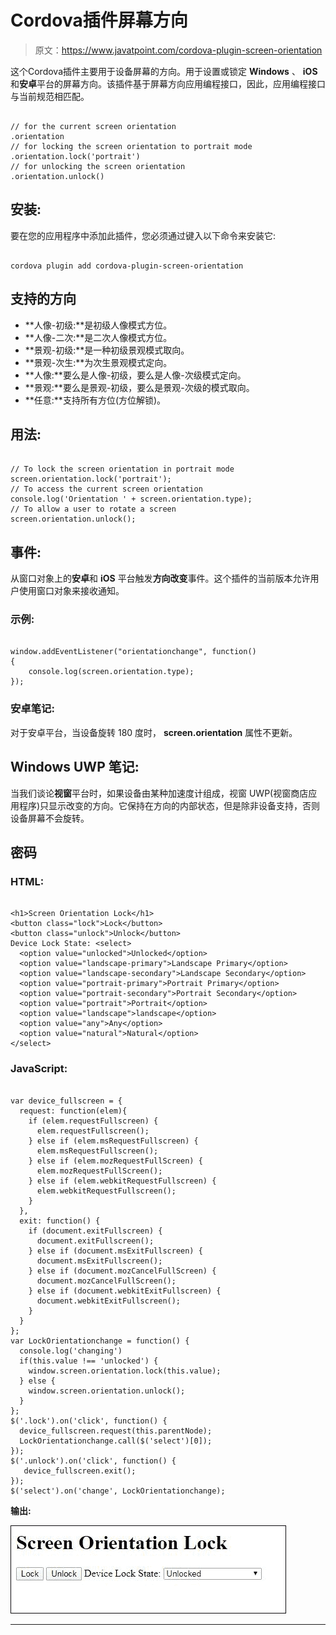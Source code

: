 # Cordova插件屏幕方向

> 原文：<https://www.javatpoint.com/cordova-plugin-screen-orientation>

这个Cordova插件主要用于设备屏幕的方向。用于设置或锁定 **Windows** 、 **iOS** 和**安卓**平台的屏幕方向。该插件基于屏幕方向应用编程接口，因此，应用编程接口与当前规范相匹配。

```

// for the current screen orientation
.orientation
// for locking the screen orientation to portrait mode
.orientation.lock('portrait')
// for unlocking the screen orientation
.orientation.unlock()

```

## 安装:

要在您的应用程序中添加此插件，您必须通过键入以下命令来安装它:

```

cordova plugin add cordova-plugin-screen-orientation

```

## 支持的方向

*   **人像-初级:**是初级人像模式方位。
*   **人像-二次:**是二次人像模式方位。
*   **景观-初级:**是一种初级景观模式取向。
*   **景观-次生:**为次生景观模式定向。
*   **人像:**要么是人像-初级，要么是人像-次级模式定向。
*   **景观:**要么是景观-初级，要么是景观-次级的模式取向。
*   **任意:**支持所有方位(方位解锁)。

## 用法:

```

// To lock the screen orientation in portrait mode
screen.orientation.lock('portrait');
// To access the current screen orientation
console.log('Orientation ' + screen.orientation.type);
// To allow a user to rotate a screen
screen.orientation.unlock();

```

## 事件:

从窗口对象上的**安卓**和 **iOS** 平台触发**方向改变**事件。这个插件的当前版本允许用户使用窗口对象来接收通知。

### 示例:

```

window.addEventListener("orientationchange", function()
{
    console.log(screen.orientation.type); 
});

```

### 安卓笔记:

对于安卓平台，当设备旋转 180 度时， **screen.orientation** 属性不更新。

## Windows UWP 笔记:

当我们谈论**视窗**平台时，如果设备由某种加速度计组成，视窗 UWP(视窗商店应用程序)只显示改变的方向。它保持在方向的内部状态，但是除非设备支持，否则设备屏幕不会旋转。

## 密码

### HTML:

```

<h1>Screen Orientation Lock</h1>
<button class="lock">Lock</button>
<button class="unlock">Unlock</button>
Device Lock State: <select>
  <option value="unlocked">Unlocked</option>
  <option value="landscape-primary">Landscape Primary</option>
  <option value="landscape-secondary">Landscape Secondary</option>
  <option value="portrait-primary">Portrait Primary</option>
  <option value="portrait-secondary">Portrait Secondary</option>
  <option value="portrait">Portrait</option>
  <option value="landscape">landscape</option>
  <option value="any">Any</option>
  <option value="natural">Natural</option>
</select>

```

### JavaScript:

```

var device_fullscreen = {
  request: function(elem){
    if (elem.requestFullscreen) {
      elem.requestFullscreen();
    } else if (elem.msRequestFullscreen) {
      elem.msRequestFullscreen();
    } else if (elem.mozRequestFullScreen) {
      elem.mozRequestFullScreen();
    } else if (elem.webkitRequestFullscreen) {
      elem.webkitRequestFullscreen();
    }
  },
  exit: function() {
    if (document.exitFullscreen) {
      document.exitFullscreen();
    } else if (document.msExitFullscreen) {
      document.msExitFullscreen();
    } else if (document.mozCancelFullScreen) {
      document.mozCancelFullScreen();
    } else if (document.webkitExitFullscreen) {
      document.webkitExitFullscreen();
    }
  }
};
var LockOrientationchange = function() {
  console.log('changing')
  if(this.value !== 'unlocked') {
    window.screen.orientation.lock(this.value);
  } else {
    window.screen.orientation.unlock();
  }
};
$('.lock').on('click', function() {
  device_fullscreen.request(this.parentNode);
  LockOrientationchange.call($('select')[0]);
});
$('.unlock').on('click', function() {
   device_fullscreen.exit();
});
$('select').on('change', LockOrientationchange);

```

**输出:**

![Cordova Plugin Screen Orientation](img/ec00887bcfd759163627d0f5305706ee.png)

* * *